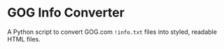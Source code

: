 # GOG Info Converter

A Python script to convert GOG.com `!info.txt` files into styled, readable HTML files.
